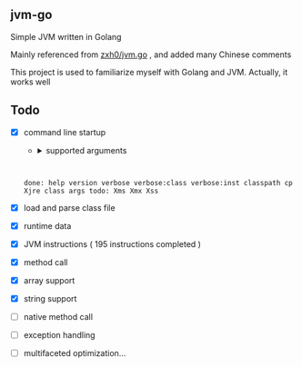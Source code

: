 ## jvm-go

Simple JVM written in Golang

Mainly referenced from [zxh0/jvm.go](https://github.com/zxh0/jvm.go) , and added many Chinese comments

This project is used to familiarize myself with Golang and JVM. Actually, it works well

## Todo

- [x] command line startup

  - <details><summary>supported arguments</summary><pre><code>
  done:
    	help
		version
      	verbose
      	verbose:class
      	verbose:inst
      	classpath
      	cp
      	Xjre
      	class
      	args
todo:
    	Xms
    	Xmx
    	Xss
    	</code></pre></details>

- [x] load and parse class file

- [x] runtime data

- [x] JVM instructions ( 195 instructions completed )

- [x] method call

- [x] array support

- [x] string support

- [ ] native method call

- [ ] exception handling

- [ ] multifaceted optimization...

